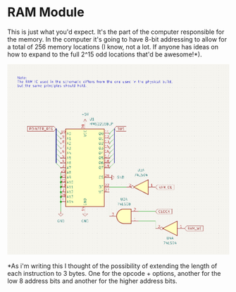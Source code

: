 # RAM Module

This is just what you'd expect. It's the part of the computer responsible for the memory. In the computer it's going to have 8-bit addressing to allow for a total of 256 memory locations (I know, not a lot. If anyone has ideas on how to expand to the full 2^15 odd locations that'd be awesome!*).

![RAM](./RAMMODULE.png)



*As i'm writing this I thought of the possibility of extending the length of each instruction to 3 bytes. One for the opcode + options, another for the low 8 address bits and another for the higher address bits. 